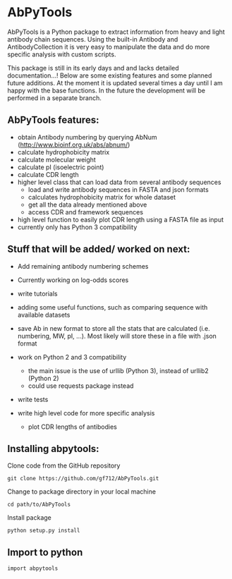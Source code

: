 # AbPyTools
AbPyTools is a Python package to extract information from heavy and light antibody chain sequences. Using the built-in 
Antibody and AntibodyCollection it is very easy to manipulate the data and do more specific analysis with custom scripts.

This package is still in its early days and and lacks detailed documentation...!
Below are some existing features and some planned future additions.
At the moment it is updated several times a day until I am happy with the base functions. In the future the development 
will be performed in a separate branch.

AbPyTools features:
- 
- obtain Antibody numbering by querying AbNum (http://www.bioinf.org.uk/abs/abnum/)
- calculate hydrophobicity matrix
- calculate molecular weight
- calculate pI (isoelectric point)
- calculate CDR length
- higher level class that can load data from several antibody sequences
  - load and write antibody sequences in FASTA and json formats
  - calculates hydrophobicity matrix for whole dataset
  - get all the data already mentioned above
  - access CDR and framework sequences
- high level function to easily plot CDR length using a FASTA file as input
- currently only has Python 3 compatibility

Stuff that will be added/ worked on next:
- 
- Add remaining antibody numbering schemes
- Currently working on log-odds scores
- write tutorials
- adding some useful functions, such as comparing sequence with available datasets

- save Ab in new format to store all the stats that are calculated (i.e. numbering, MW, pI, ...). Most likely will store 
these in a file with .json format
- work on Python 2 and 3 compatibility
  - the main issue is the use of urllib (Python 3), instead of urllib2 (Python 2)
  - could use requests package instead 
- write tests
- write high level code for more specific analysis
  - plot CDR lengths of antibodies

Installing abpytools:
-
Clone code from the GitHub repository

`git clone https://github.com/gf712/AbPyTools.git`

Change to package directory in your local machine

`cd path/to/AbPyTools`

Install package

`python setup.py install`

Import to python
-
`import abpytools`